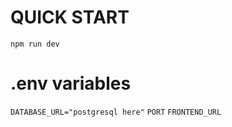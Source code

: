 # QUICK START
`npm run dev`

# .env variables
`DATABASE_URL="postgresql here"`
`PORT`
`FRONTEND_URL`